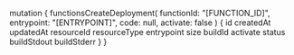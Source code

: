 mutation {
    functionsCreateDeployment(
        functionId: "[FUNCTION_ID]",
        entrypoint: "[ENTRYPOINT]",
        code: null,
        activate: false
    ) {
        id
        createdAt
        updatedAt
        resourceId
        resourceType
        entrypoint
        size
        buildId
        activate
        status
        buildStdout
        buildStderr
    }
}